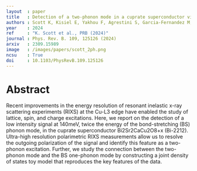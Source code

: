 ```yaml
---
layout  : paper
title   : Detection of a two-phonon mode in a cuprate superconductor via polarimetric RIXS
authors : Scott K, Kisiel E, Yakhou F, Agrestini S, Garcia-Fernandez M, Kummer K, Choi J, Zhong R, Schneeloch JA, Gu GD, Zhou KJ, Brookes NB, Kemper AF, Minola M, Boschini F, Frano A, Gozar A, da Silva Neto EH
year    : 2024
ref     : "K. Scott et al., PRB (2024)"
journal : Phys. Rev. B. 109, 125126 (2024)
arxiv   : 2309.15989
image   : /images/papers/scott_2ph.png
ncsu    : True
doi     : 10.1103/PhysRevB.109.125126
---
```


# Abstract
Recent improvements in the energy resolution of resonant inelastic x-ray scattering experiments (RIXS) at the Cu-L3 edge have enabled the study of lattice, spin, and charge excitations. Here, we report on the detection of a low intensity signal at 140meV, twice the energy of the bond-stretching (BS) phonon mode, in the cuprate superconductor Bi2Sr2CaCu2O8+x (Bi-2212). Ultra-high resolution polarimetric RIXS measurements allow us to resolve the outgoing polarization of the signal and identify this feature as a two-phonon excitation. Further, we study the connection between the two-phonon mode and the BS one-phonon mode by constructing a joint density of states toy model that reproduces the key features of the data. 
